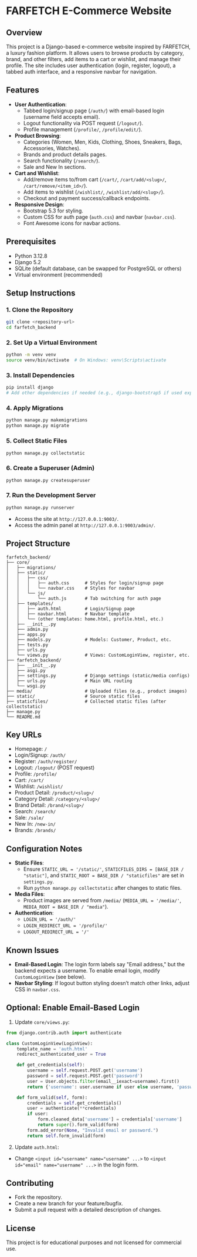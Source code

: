 # FARFETCH E-Commerce Website

## Overview
This project is a Django-based e-commerce website inspired by FARFETCH, a luxury fashion platform. It allows users to browse products by category, brand, and other filters, add items to a cart or wishlist, and manage their profile. The site includes user authentication (login, register, logout), a tabbed auth interface, and a responsive navbar for navigation.

## Features
- **User Authentication**:
  - Tabbed login/signup page (`/auth/`) with email-based login (username field accepts email).
  - Logout functionality via POST request (`/logout/`).
  - Profile management (`/profile/`, `/profile/edit/`).
- **Product Browsing**:
  - Categories (Women, Men, Kids, Clothing, Shoes, Sneakers, Bags, Accessories, Watches).
  - Brands and product details pages.
  - Search functionality (`/search/`).
  - Sale and New In sections.
- **Cart and Wishlist**:
  - Add/remove items to/from cart (`/cart/`, `/cart/add/<slug>/`, `/cart/remove/<item_id>/`).
  - Add items to wishlist (`/wishlist/`, `/wishlist/add/<slug>/`).
  - Checkout and payment success/callback endpoints.
- **Responsive Design**:
  - Bootstrap 5.3 for styling.
  - Custom CSS for auth page (`auth.css`) and navbar (`navbar.css`).
  - Font Awesome icons for navbar actions.

## Prerequisites
- Python 3.12.8
- Django 5.2
- SQLite (default database, can be swapped for PostgreSQL or others)
- Virtual environment (recommended)

## Setup Instructions

### 1. Clone the Repository
```bash
git clone <repository-url>
cd farfetch_backend
```

### 2. Set Up a Virtual Environment
```bash
python -m venv venv
source venv/bin/activate  # On Windows: venv\Scripts\activate
```

### 3. Install Dependencies
```bash
pip install django
# Add other dependencies if needed (e.g., django-bootstrap5 if used explicitly)
```

### 4. Apply Migrations
```bash
python manage.py makemigrations
python manage.py migrate
```

### 5. Collect Static Files
```bash
python manage.py collectstatic
```

### 6. Create a Superuser (Admin)
```bash
python manage.py createsuperuser
```

### 7. Run the Development Server
```bash
python manage.py runserver
```
- Access the site at `http://127.0.0.1:9003/`.
- Access the admin panel at `http://127.0.0.1:9003/admin/`.

## Project Structure
```
farfetch_backend/
├── core/
│   ├── migrations/
│   ├── static/
│   │   ├── css/
│   │   │   ├── auth.css      # Styles for login/signup page
│   │   │   └── navbar.css    # Styles for navbar
│   │   └── js/
│   │       └── auth.js       # Tab switching for auth page
│   ├── templates/
│   │   ├── auth.html         # Login/Signup page
│   │   ├── navbar.html       # Navbar template
│   │   └── (other templates: home.html, profile.html, etc.)
│   ├── __init__.py
│   ├── admin.py
│   ├── apps.py
│   ├── models.py             # Models: Customer, Product, etc.
│   ├── tests.py
│   ├── urls.py
│   └── views.py              # Views: CustomLoginView, register, etc.
├── farfetch_backend/
│   ├── __init__.py
│   ├── asgi.py
│   ├── settings.py           # Django settings (static/media configs)
│   ├── urls.py               # Main URL routing
│   └── wsgi.py
├── media/                    # Uploaded files (e.g., product images)
├── static/                   # Source static files
├── staticfiles/              # Collected static files (after collectstatic)
├── manage.py
└── README.md
```

## Key URLs
- Homepage: `/`
- Login/Signup: `/auth/`
- Register: `/auth/register/`
- Logout: `/logout/` (POST request)
- Profile: `/profile/`
- Cart: `/cart/`
- Wishlist: `/wishlist/`
- Product Detail: `/product/<slug>/`
- Category Detail: `/category/<slug>/`
- Brand Detail: `/brand/<slug>/`
- Search: `/search/`
- Sale: `/sale/`
- New In: `/new-in/`
- Brands: `/brands/`

## Configuration Notes
- **Static Files**:
  - Ensure `STATIC_URL = '/static/'`, `STATICFILES_DIRS = [BASE_DIR / "static"]`, and `STATIC_ROOT = BASE_DIR / "staticfiles"` are set in `settings.py`.
  - Run `python manage.py collectstatic` after changes to static files.
- **Media Files**:
  - Product images are served from `/media/` (`MEDIA_URL = '/media/'`, `MEDIA_ROOT = BASE_DIR / "media"`).
- **Authentication**:
  - `LOGIN_URL = '/auth/'`
  - `LOGIN_REDIRECT_URL = '/profile/'`
  - `LOGOUT_REDIRECT_URL = '/'`

## Known Issues
- **Email-Based Login**: The login form labels say "Email address," but the backend expects a username. To enable email login, modify `CustomLoginView` (see below).
- **Navbar Styling**: If logout button styling doesn’t match other links, adjust CSS in `navbar.css`.

## Optional: Enable Email-Based Login
1. Update `core/views.py`:
```python
from django.contrib.auth import authenticate

class CustomLoginView(LoginView):
    template_name = 'auth.html'
    redirect_authenticated_user = True

    def get_credentials(self):
        username = self.request.POST.get('username')
        password = self.request.POST.get('password')
        user = User.objects.filter(email__iexact=username).first()
        return {'username': user.username if user else username, 'password': password}

    def form_valid(self, form):
        credentials = self.get_credentials()
        user = authenticate(**credentials)
        if user:
            form.cleaned_data['username'] = credentials['username']
            return super().form_valid(form)
        form.add_error(None, "Invalid email or password.")
        return self.form_invalid(form)
```
2. Update `auth.html`:
- Change `<input id="username" name="username" ...>` to `<input id="email" name="username" ...>` in the login form.

## Contributing
- Fork the repository.
- Create a new branch for your feature/bugfix.
- Submit a pull request with a detailed description of changes.

## License
This project is for educational purposes and not licensed for commercial use.